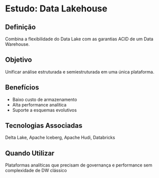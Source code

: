 # Estudo: Data Lakehouse

## Definição
Combina a flexibilidade do Data Lake com as garantias ACID de um Data Warehouse.

## Objetivo
Unificar análise estruturada e semiestruturada em uma única plataforma.

## Benefícios
- Baixo custo de armazenamento
- Alta performance analítica
- Suporte a esquemas evolutivos

## Tecnologias Associadas
Delta Lake, Apache Iceberg, Apache Hudi, Databricks

## Quando Utilizar
Plataformas analíticas que precisam de governança e performance sem complexidade de DW clássico

